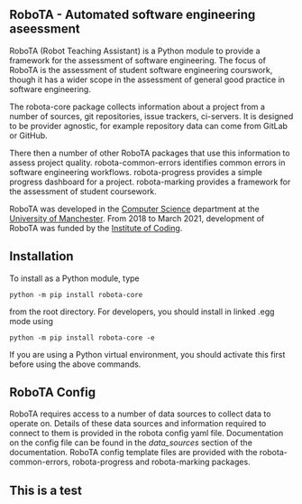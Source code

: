 RoboTA - Automated software engineering aseessment
----------------------------------------------------
RoboTA (Robot Teaching Assistant) is a Python module to provide a framework for the assessment of 
software engineering. The focus of RoboTA is the assessment of student software engineering courswork,
though it has a wider scope in the assessment of general good practice in software engineering.

The robota-core package collects information about a project from a number of sources, git repositories, 
issue trackers, ci-servers. It is designed to be provider agnostic, for example repository data can come from GitLab
or GitHub.

There then a number of other RoboTA packages that use this information to assess project quality.
robota-common-errors identifies common errors in software engineering workflows.
robota-progress provides a simple progress dashboard for a project.
robota-marking provides a framework for the assessment of student coursework.

RoboTA was developed in the [Computer Science](https://www.cs.manchester.ac.uk/) department 
at the [University of Manchester](https://www.manchester.ac.uk/).
From 2018 to March 2021, development of RoboTA was funded by the [Institute of Coding](https://ioc.cs.manchester.ac.uk/).

Installation
-------------

To install as a Python module, type

`python -m pip install robota-core`

from the root directory. 
For developers, you should install in linked .egg mode using

`python -m pip install robota-core -e`

If you are using a Python virtual environment, you should activate this first before using the above commands.

RoboTA Config
--------------

RoboTA requires access to a number of data sources to collect data to operate on. 
Details of these data sources and information required to connect to them is provided in the robota config yaml file.
Documentation on the config file can be found in the _data_sources_ section of the documentation.
RoboTA config template files are provided with the robota-common-errors, robota-progress and robota-marking packages.
 ## This is a test
